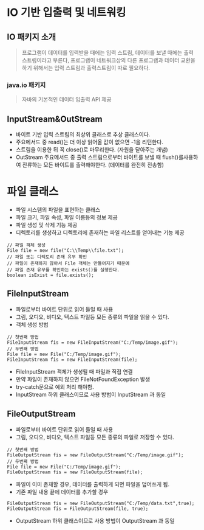 # IO 기반 입출력 및 네트워킹
## IO 패키지 소개
> 프로그램이 데이터를 입력받을 때에는 입력 스트림, 데이터를 보낼 때에는 출력 스트림이라고 부른다, 프로그램이 네트워크상의 다른 프로그램과 데이터 교환을 하기 위해서는 입력 스트림과 출력스트림이 따로 필요하다.

### java.io 패키지
> 자바의 기본적인 데이터 입출력 API 제공

## InputStream&OutStream

- 바이트 기반 입력 스트림의 최상위 클래스로 추상 클래스이다.
- 주요메서드 중 read()는 더 이상 읽어올 값이 없으면 -1을 리턴한다.
- 스트림을 이용한 뒤 꼭 close()로 마무리한다. (자원을 닫아주는 개념)
- OutStream 주요메서드 중 출력 스트림으로부터 바이트를 보낼 때 flush()를사용하여 잔류하는 모든 바이트를 출력해야한다. (데이터를 완전히 전송함)

# 파일 클래스

- 파일 시스템의 파일을 표현하는 클래스
- 파일 크기, 파일 속성, 파일 이름등의 정보 제공
- 파일 생성 및 삭제 기능 제공
- 디렉토리를 생성하고 디렉토리에 존재하는 파일 리스트를 얻어내는 기능 제공

```
// 파일 객체 생성
File file = new file("C:\\Temp\\file.txt");
// 파일 또는 디렉토리 존재 유무 확인
// 파일이 존재하지 않아서 File 객체는 만들어지기 때문에
// 파일 존재 유무를 확인하는 exists()를 실행한다.
boolean isExist = file.exists();
```

## FileInputStream

- 파일로부터 바이트 단위로 읽어 들일 때 사용
- 그림, 오디오, 비디오, 텍스트 파일등 모든 종류의 파일을 읽을 수 있다.
- 객체 생성 방법

```
// 첫번째 방법
FileInputStream fis = new FileInputStream("C:/Temp/image.gif");
// 두번째 방법
File file = new File("C:/Temp/image.gif");
FileInputStream fis = new FileInputStream(file);

```

- FileInputStream  객체가 생성될 때 파일과 직접 연결
- 만약 파일이 존재하지 않으면 FileNotFoundException 발생
- try-catch문으로 예외 처리 해야함.
- InputStream 하위 클래스이므로 사용 방법이 InputStream 과 동일

## FileOutputStream

- 파일로부터 바이트 단위로 읽어 들일 때 사용
- 그림, 오디오, 비디오, 텍스트 파일등 모든 종류의 파일로 저장할 수 있다.

```
// 첫번째 방법
FileOutputStream fis = new FileOutputStream("C:/Temp/image.gif");
// 두번째 방법
File file = new File("C:/Temp/image.gif");
FileOutputStream fis = new FileOutputStream(file);

```

- 파일이 이미 존재할 경우, 데이터를 출력하게 되면 파일을 덮어쓰게 됨.
- 기존 파일 내용 끝에 데이터를 추가할 경우
```
FileOutputStream fis = new FileOutputStream("C:/Temp/data.txt",true);
FileOutputStream fis = FileOutputStream(file, true);
```
- OutputStream 하위 클래스이므로 사용 방법이 OutputStream 과 동일
